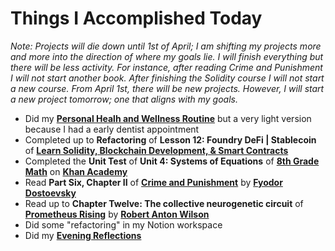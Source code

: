 # Things I Accomplished Today

_Note: Projects will die down until 1st of April; I am shifting my projects more and more into the direction of where my goals lie. I will finish everything but there will be less activity. For instance, after reading Crime and Punishment I will not start another book. After finishing the Solidity course I will not start a new course. From April 1st, there will be new projects. However, I will start a new project tomorrow; one that aligns with my goals._

- Did my **[Personal Healh and Wellness Routine](../../routines/personal-health-and-wellness-routine-2024-week-12.md)** but a very light version because I had a early dentist appointment
- Completed up to **Refactoring** of **Lesson 12: Foundry DeFi | Stablecoin** of **[Learn Solidity, Blockchain Development, & Smart Contracts](https://www.youtube.com/watch?v=umepbfKp5rI)**
- Completed the **Unit Test** of **Unit 4: Systems of Equations** of **[8th Grade Math](https://www.khanacademy.org/math/cc-eighth-grade-math)** on **[Khan Academy](https://www.khanacademy.org)**
- Read **Part Six, Chapter II** of **[Crime and Punishment](https://www.goodreads.com/book/show/7144.Crime_and_Punishment)** by **[Fyodor Dostoevsky](https://www.goodreads.com/author/show/3137322.Fyodor_Dostoevsky)**
- Read up to **Chapter Twelve: The collective neurogenetic circuit** of **[Prometheus Rising](https://www.goodreads.com/book/show/28597.Prometheus_Rising)** by **[Robert Anton Wilson](https://www.goodreads.com/author/show/2918.Robert_Anton_Wilson)**
- Did some "refactoring" in my Notion workspace
- Did my **[Evening Reflections](../../routines/evening-reflections.md)**
